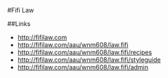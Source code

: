 #Fifi Law

##Links

- http://fifilaw.com
- http://fifilaw.com/aau/wnm608/law.fifi
- http://fifilaw.com/aau/wnm608/law.fifi/recipes
- http://fifilaw.com/aau/wnm608/law.fifi/styleguide
- http://fifilaw.com/aau/wnm608/law.fifi/admin

